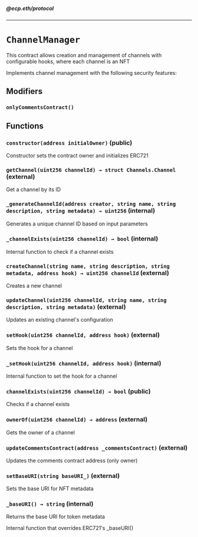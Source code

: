 ##### @ecp.eth/protocol

---

# `ChannelManager`

This contract allows creation and management of channels with configurable hooks, where each channel is an NFT

Implements channel management with the following security features:

## Modifiers

### `onlyCommentsContract()`

## Functions

### `constructor(address initialOwner)` (public)

Constructor sets the contract owner and initializes ERC721

### `getChannel(uint256 channelId) → struct Channels.Channel` (external)

Get a channel by its ID

### `_generateChannelId(address creator, string name, string description, string metadata) → uint256` (internal)

Generates a unique channel ID based on input parameters

### `_channelExists(uint256 channelId) → bool` (internal)

Internal function to check if a channel exists

### `createChannel(string name, string description, string metadata, address hook) → uint256 channelId` (external)

Creates a new channel

### `updateChannel(uint256 channelId, string name, string description, string metadata)` (external)

Updates an existing channel's configuration

### `setHook(uint256 channelId, address hook)` (external)

Sets the hook for a channel

### `_setHook(uint256 channelId, address hook)` (internal)

Internal function to set the hook for a channel

### `channelExists(uint256 channelId) → bool` (public)

Checks if a channel exists

### `ownerOf(uint256 channelId) → address` (external)

Gets the owner of a channel

### `updateCommentsContract(address _commentsContract)` (external)

Updates the comments contract address (only owner)

### `setBaseURI(string baseURI_)` (external)

Sets the base URI for NFT metadata

### `_baseURI() → string` (internal)

Returns the base URI for token metadata

Internal function that overrides ERC721's \_baseURI()
